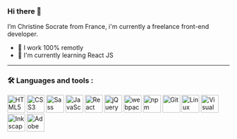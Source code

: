 ### Hi there 👋

I’m Christine Socrate from France, i'm currently a freelance front-end developer.

- 🔭 I work 100% remotly
- 🌱 I'm currently learning React JS

---

### :hammer_and_wrench: Languages and tools :

<p>
<img src="https://cdn.jsdelivr.net/gh/devicons/devicon/icons/html5/html5-original.svg" width="40" height="40" title="HTML5" alt="HTML5"/>
<img src="https://cdn.jsdelivr.net/gh/devicons/devicon/icons/css3/css3-original.svg" width="40" height="40" title="CSS3" alt="CSS3"/>
<img src="https://cdn.jsdelivr.net/gh/devicons/devicon/icons/sass/sass-original.svg" width="40" height="40" title="Sass" alt="Sass" />          
<img src="https://cdn.jsdelivr.net/gh/devicons/devicon/icons/javascript/javascript-plain.svg" width="40" height="40" title="JavaScript" alt="JavaScript"/>      
<img src="https://cdn.jsdelivr.net/gh/devicons/devicon/icons/react/react-original-wordmark.svg" width="40" height="40" title="React" alt="React"/>
<img src="https://cdn.jsdelivr.net/gh/devicons/devicon/icons/jquery/jquery-plain-wordmark.svg" width="40" height="40" title="jQuery" alt="jQuery"/>           
<img src="https://cdn.jsdelivr.net/gh/devicons/devicon/icons/webpack/webpack-original.svg" width="40" height="40" title="webpack" alt="webpack"/>
<img src="https://cdn.jsdelivr.net/gh/devicons/devicon/icons/npm/npm-original-wordmark.svg" width="40" height="40" title="npm" alt="npm"/>
<img src="https://cdn.jsdelivr.net/gh/devicons/devicon/icons/git/git-plain-wordmark.svg" width="40" height="40" title="Git" alt="Git" />
<img src="https://cdn.jsdelivr.net/gh/devicons/devicon/icons/linux/linux-original.svg" width="40" height="40" title="Linux" alt="Linux"/>
<img src="https://cdn.jsdelivr.net/gh/devicons/devicon/icons/vscode/vscode-original.svg" width="40" height="40" title="Visual Studio Code" alt="Visual Studio Code"/>
<img src="https://cdn.jsdelivr.net/gh/devicons/devicon/icons/inkscape/inkscape-original.svg" width="40" height="40" title="Inkscape" alt="Inkscape"/>
<img src="https://cdn.jsdelivr.net/gh/devicons/devicon/icons/xd/xd-plain.svg" width="40" height="40" title="Adobe XD" alt="Adobe XD"/>   
</p>
